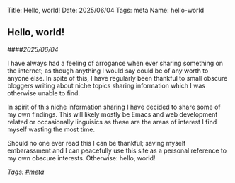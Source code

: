 Title: Hello, world!
Date: 2025/06/04
Tags: meta
Name: hello-world

## Hello, world!
####*2025/06/04*

I have always had a feeling of arrogance when ever sharing something on the internet; as though anything I would say could be of any worth to anyone else. In spite of this, I have regularly been thankful to small obscure bloggers writing about niche topics sharing information which I was otherwise unable to find.

In spirit of this niche information sharing I have decided to share some of my own findings. This will likely mostly be Emacs and web development related or occasionally linguisics as these are the areas of interest I find myself wasting the most time.

Should no one ever read this I can be thankful; saving myself embarassment and I can peacefully use this site as a personal reference to my own obscure interests. Otherwise: hello, world!

*Tags: [#meta](/blog/tag/meta)*
